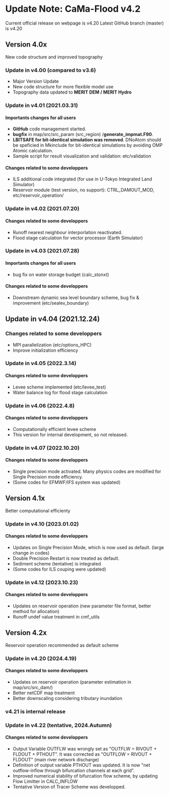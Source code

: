 # Update Note: CaMa-Flood v4.2

Current official release on webpage is v4.20
Latest GitHub branch (master)  is v4.20

## Version 4.0x
New code structure and improved topography

### Update in v4.00 (compared to v3.6)
- Major Version Update
- New code structure for more flexible model use
- Topography data updated to **MERIT DEM / MERIT Hydro**

### Update in v4.01 (2021.03.31)
#### Importants changes for all users
- **GitHub** code management started.
- **bugfix** in map/src/src_param (src_region) /**generate_impmat.F90**.
- **LBITSAFE for bit-identical simulation was removed**. DNoAtom should be speficied in Mkinclude for bit-identical simulations by avoiding OMP Atomic calculation.
- Sample script for result visualization and validation: etc/validation
#### Changes related to some developpers 
- ILS additional code integrated (for use in U-Tokyo Integrated Land Simulator)
- Reservoir module (test version, no support): CTRL_DAMOUT_MOD, etc/reservoir_operation/  

### Update in v4.02 (2021.07.20)
#### Changes related to some developpers 
- Runoff nearest neighbour interporlation reactivated.
- Flood stage calculation for vector processor (Earth Simulator) 

### Update in v4.03 (2021.07.28)
#### Importants changes for all users
- bug fix on water storage budget (calc_stonxt)
#### Changes related to some developpers 
- Downstream dynamic sea level boundary scheme, bug fix & improvement (etc/sealev_boundary)

## Update in v4.04 (2021.12.24)
### Changes related to some developpers 
- MPI parallelization (etc/options_HPC)
- Improve initialization efficiency

### Update in v4.05 (2022.3.14)
#### Changes related to some developpers 
- Levee scheme implemented (etc/levee_test)
- Water balance log for flood stage calculation

### Update in v4.06 (2022.4.8)
#### Changes related to some developpers 
- Computationally efficient levee scheme
- This version for internal development, so not released.

### Update in v4.07 (2022.10.20)
#### Changes related to some developpers 
- Single precision mode activated. Many physics codes are modified for Single Precision mode efficiency.
- (Some codes for EFMWF/IFS system was updated)

## Version 4.1x
Better computational efficienty

### Update in v4.10 (2023.01.02)
#### Changes related to some developpers 
- Updates on Single Precision Mode, which is now used as default. (large change in codes)
- Double Precision Restart is now treated as default.
- Sediment scheme (tentative) is integrated
- (Some codes for ILS couping were updated)

### Update in v4.12 (2023.10.23)
#### Changes related to some developpers 
- Updates on reservoir operation (new parameter file format, better method for allocation)
- Runoff undef value treatment in cmf_utils

## Version 4.2x
Reservoir operation recommended as default scheme

### Update in v4.20 (2024.4.19)
#### Changes related to some developpers 
- Updates on reservoir operation (parameter estimation in map/src/src_dam/)
- Better netCDF map treatment
- Better downscaling considering tributary inundation

### v4.21 is internal release 

### Update in v4.22 (tentative, 2024.Autumn)
#### Changes related to some developpers 
- Output Variable OUTFLW was wrongly set as "OUTFLW = RIVOUT + FLDOUT + PTHOUT". It was corrected as "OUTFLOW = RIVOUT + FLDOUT" (main river network discharge)
- Definition of output variable PTHOUT was updated. It is now "net outflow-inflow through bifurcation channels at each grid".
- Improved numerical stability of bifurcation flow scheme, by updating Flow Limitter in CALC_INFLOW
- Tentative Version of Tracer Scheme was developped.

